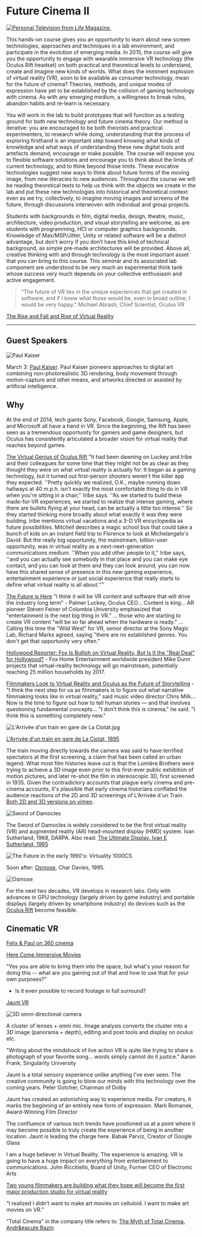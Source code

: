 # Future Cinema II[![Personal Television from Life Magazine.](http://41.media.tumblr.com/64455eecbda7c98c97bc60e365b4eb49/tumblr_naoas7soRr1txqpd3o1_500.jpg)](http://retrohound.tumblr.com/post/95493992585/personal-television-from-life-magazine)This hands-on course gives you an opportunity to learn about new screen technologies, approaches and techniques in a lab environment, and participate in the evolution of emerging media. In 2015, the course will give you the opportunity to engage with wearable immersive VR technology (the Oculus Rift headset) on both practical and theoretical levels to understand, create and imagine new kinds of worlds. What does the imminent explosion of virtual reality (VR), soon to be available as consumer technology, mean for the future of cinema? Theories, methods, and unique modes of expression have yet to be established by the collision of gaming technology with cinema. As with any emerging medium, a willingness to break rules, abandon habits and re-learn is necessary. You will work in the lab to build prototypes that will function as a testing ground for both new technology and future cinema theory. Our method is iterative: you are encouraged to be both theorists and practical experimenters, to research while doing, understanding that the process of exploring firsthand is an important step toward knowing what kinds of knowledge and what ways of understanding these new digital tools and artefacts demand, encourage or make possible. The course will expose you to flexible software solutions and encourage you to think about the limits of current technology, and to think beyond those limits. These evocative technologies suggest new ways to think about future forms of the moving image, from new literacies to new audiences. Throughout the course we will be reading theoretical texts to help us think with the objects we create in the lab and put these new technologies into historical and theoretical context even as we try, collectively, to imagine moving images and screens of the future, through discussions interwoven with individual and group projects.Students with backgrounds in film, digital media, design, theatre, music, architecture, video production, and visual storytelling are welcome, as are students with programming, HCI or computer graphics backgrounds. Knowledge of Max/MSP/Jitter, Unity or related software will be a distinct advantage, but don’t worry if you don’t have this kind of technical background, as simple pre-made architectures will be provided. Above all, creative thinking with and through technology is the most important asset that you can bring to this course. This seminar and its associated lab component are understood to be very much an experimental think tank whose success very much depends on your collective enthusiasm and active engagement.> "The future of VR lies in the unique experiences that get created in software, and if I knew what those would be, even in broad outline, I would be very happy." Michael Abrash, Chief Scientist, Oculus VR [The Rise and Fall and Rise of Virtual Reality](http://www.theverge.com/a/virtual-reality/)---## Guest Speakers![Paul Kaiser](http://stamps.umich.edu/images/uploads/lectures/paul-kaiser_300.jpg)March 3: [Paul Kaiser](http://stamps.umich.edu/stamps/detail/paul_kaiser). Paul Kaiser pioneers approaches to digital art combining non-photorealistic 3D rendering, body movement through motion-capture and other means, and artworks directed or assisted by artificial intelligence. 

## Why

At the end of 2014, tech giants Sony, Facebook, Google, Samsung, Apple, and Microsoft all have a hand in VR. Since the beginning, the Rift has been seen as a tremendous opportunity for gamers and game designers, but Oculus has consistently articulated a broader vision for virtual reality that reaches beyond games.[The Virtual Genius of Oculus Rift](http://time.com/39577/facebook-oculus-vr-inside-story/) "It had been dawning on Luckey and Iribe and their colleagues for some time that they might not be as clear as they thought they were on what virtual reality is actually for. It began as a gaming technology, but it turned out first-person shooters weren't the killer app they expected. ''Pretty quickly we realized, O.K., maybe running down hallways at 40 m.p.h. isn't exactly the most comfortable thing to do in VR when you're sitting in a chair,'' Iribe says. ''As we started to build these made-for-VR experiences, we started to realize that intense gaming, where there are bullets flying at your head, can be actually a little too intense.'' So they started thinking more broadly about what exactly it was they were building. Iribe mentions virtual vacations and a 3-D VR encyclopedia as future possibilities. Mitchell describes a magic school bus that could take a bunch of kids on an instant field trip to Florence to look at Michelangelo's David. But the really big opportunity, the mainstream, billion-user opportunity, was in virtual reality as a next-next-generation communications medium. ''When you add other people to it,'' Iribe says, ''and you can actually see somebody in that place and you can make eye contact, and you can look at them and they can look around, you can now have this shared sense of presence in this new gaming experience, entertainment experience or just social experience that really starts to define what virtual reality is all about.''"[The Future is Here](http://www.hollywoodreporter.com/behind-screen/siggraph-oculus-rift-creator-says-724481) "I think it will be VR content and software that will drive the industry long term" - Palmer Luckey, Oculus CEO... Content is king... AR pioneer Steven Feiner of Columbia University emphasized that "entertainment is the next big thing in VR." ... those who are starting to create VR content "will be so far ahead when the hardware is ready." ... Calling this time the "Wild West" for VR, senior director at the Sony Magic Lab, Richard Marks agreed, saying "there are no established genres. You don't get that opportunity very often."

[Hollywood Reporter: Fox Is Bullish on Virtual Reality, But Is It the "Real Deal" for Hollywood?](http://www.hollywoodreporter.com/behind-screen/ces-fox-is-bullish-virtual-760925) - Fox Home Entertainment worldwide president Mike Dunn projects that virtual-reality technology will go mainstream, potentially reaching 25 million households by 2017.

[Filmmakers Look to Virtual Reality and Oculus as the Future of Storytelling](http://www.hollywoodreporter.com/news/filmmakers-look-virtual-reality-oculus-734500) - “I think the next step for us as filmmakers is to figure out what narrative filmmaking looks like in virtual reality,” said music video director Chris Milk... Now is the time to figure out how to tell human stories — and that involves questioning fundamental concepts... "I don’t think this is cinema," he said. "I think this is something completely new."

![L'Arrivée d'un train en gare de La Ciotat.jpg](http://upload.wikimedia.org/wikipedia/en/3/33/L%27Arriv%C3%A9e_d%27un_train_en_gare_de_La_Ciotat.jpg)

[L'Arrivée d'un train en gare de La Ciotat, 1895](http://en.wikipedia.org/wiki/L'Arrivée_d'un_train_en_gare_de_La_Ciotat) The train moving directly towards the camera was said to have terrified spectators at the first screening, a claim that has been called an urban legend. What most film histories leave out is that the Lumière Brothers were trying to achieve a 3D image even prior to this first-ever public exhibition of motion pictures, and later re-shot the film in stereoscopic 3D, first screened in 1935. Given the contradictory accounts that plague early cinema and pre-cinema accounts, it's plausible that early cinema historians conflated the audience reactions of the 2D and 3D screenings of L'Arrivée d'un Train. [Both 2D and 3D versions on vimeo](http://vimeo.com/55906895).

![Sword of Damocles](http://blog.modernmechanix.com/mags/qf/c/PopularScience/4-1971/med_vr_goggles.jpg)

The Sword of Damocles is widely considered to be the first virtual reality (VR) and augmented reality (AR) head-mounted display (HMD) system. Ivan Sutherland, 1968, DARPA. Also read: [The Ultimate Display. Ivan E Sutherland, 1965](http://worrydream.com/refs/Sutherland%20-%20The%20Ultimate%20Display.pdf)
![The Future in the early 1990's: Virtuality 1000CS](http://vrfocus.com/wp-content/uploads/2014/02/dactylnightmare_header-638x300.jpg)

Soon after: [Osmose](http://www.immersence.com/osmose/), Char Davies, 1995. 

![Osmose](http://www.immersence.com/centralizedImages/osmose/Osm_Tree_600@2x.jpg)For the next two decades, VR develops in research labs. Only with advances in GPU technology (largely driven by game industry) and portable displays (largely driven by smartphone industry) do devices such as the [Oculus Rift](oculus.html) become feasible. 

## Cinematic VR

[Felix & Paul on 360 cinema](http://www.roadtovr.com/vr-cinema-exploding-filmmakers-felix-paul-talk-pioneering-3d-360-venture/)

[Here Come Immersive Movies](http://creativedisturbance.org/podcast/here-come-immersive-movies/)"Yes you are able to bring them into the space, but what's your reason for doing this -- what are you gaining out of that and how to use that for your own purposes?"- Is it even possible to record footage in full surround?[Jaunt VR](http://www.jauntvr.com/#about)

![3D omni-directional camera](http://tctechcrunch2011.files.wordpress.com/2014/04/jaunt-camera.jpg?w=680&h=497) A cluster of lenses + omni mic. Image analysis converts the cluster into a 3D image (panorama + depth), editing and post tools and display on oculus etc. 

"Writing about the mindshock of live action VR is quite like trying to share a photograph of your favorite song... words simply cannot do it justice." Aaron Frank, Singularity University

Jaunt is a total sensory experience unlike anything I've ever seen.
The creative community is going to blow our minds with this technology over the coming years.
 Peter Gotcher, Chairman of Dolby

Jaunt has created an astonishing way to experience media.
For creators, it marks the beginning of an entirely new form of expression.
 Mark Romanek, Award-Winning Film Director

The confluence of various tech trends have positioned us at a point where it may become possible to truly create the experience of being in another location. Jaunt is leading the charge here.
 Babak Parviz, Creator of Google Glass

I am a huge believer in Virtual Reality. The experience is amazing. VR is going to have a huge impact on everything from entertainment to communications.
 John Riccitiello,  Board of Unity, Former CEO of Electronic Arts
[Two young filmmakers are building whatthey hope will become the first majorproduction studio for virtual reality](https://medium.com/backchannel/vr-goes-to-the-movies-39270f7164c6)“I realized I didn’t want to make art movies on celluloid. I want to make art movies on VR.”"Total Cinema" in the company title refers to: [The Myth of Total Cinema. Andr&eacute Bazin](https://www2.southeastern.edu/Academics/Faculty/jbell/mythtotalcinema.pdf)